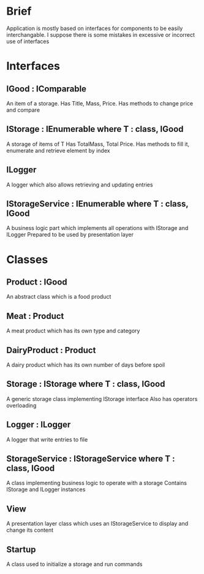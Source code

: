 ﻿# Brief

Application is mostly based on interfaces for components to be easily interchangable.
I suppose there is some mistakes in excessive or incorrect use of interfaces

# Interfaces

## IGood : IComparable

An item of a storage.
Has Title, Mass, Price.
Has methods to change price and compare

## IStorage<T> : IEnumerable<T> where T : class, IGood

A storage of items of T
Has TotalMass, Total Price.
Has methods to fill it, enumerate and retrieve element by index

## ILogger

A logger which also allows retrieving and updating entries

## IStorageService<T> : IEnumerable<T> where T : class, IGood

A business logic part which implements all operations with IStorage and ILogger
Prepared to be used by presentation layer

# Classes

## Product  : IGood

An abstract class which is a food product

## Meat : Product

A meat product which has its own type and category

## DairyProduct : Product

A dairy product which has its own number of days before spoil

## Storage<T> : IStorage<T> where T : class, IGood

A generic storage class implementing IStorage interface
Also has operators overloading

## Logger : ILogger

A logger that write entries to file

## StorageService : IStorageService<T> where T : class, IGood

A class implementing business logic to operate with a storage
Contains IStorage and ILogger instances

## View

A presentation layer class which uses an IStorageService to display and change its content

## Startup

A class used to initialize a storage and run commands